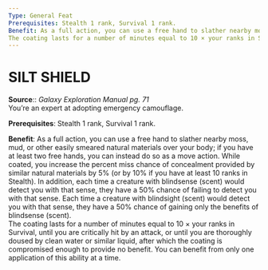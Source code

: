 ```yaml
---
Type: General Feat
Prerequisites: Stealth 1 rank, Survival 1 rank.
Benefit: As a full action, you can use a free hand to slather nearby moss, mud, or other easily smeared natural materials over your body; if you have at least two free hands, you can instead do so as a move action. While coated, you increase the percent miss chance of concealment provided by similar natural materials by 5% (or by 10% if you have at least 10 ranks in Stealth). In addition, each time a creature with blindsense (scent) would detect you with that sense, they have a 50% chance of failing to detect you with that sense. Each time a creature with blindsight (scent) would detect you with that sense, they have a 50% chance of gaining only the benefits of blindsense (scent).  
The coating lasts for a number of minutes equal to 10 × your ranks in Survival, until you are critically hit by an attack, or until you are thoroughly doused by clean water or similar liquid, after which the coating is compromised enough to provide no benefit. You can benefit from only one application of this ability at a time.
---
```

# SILT SHIELD
**Source**:: _Galaxy Exploration Manual pg. 71_  
You’re an expert at adopting emergency camouflage.

**Prerequisites**: Stealth 1 rank, Survival 1 rank.

**Benefit**: As a full action, you can use a free hand to slather nearby moss, mud, or other easily smeared natural materials over your body; if you have at least two free hands, you can instead do so as a move action. While coated, you increase the percent miss chance of concealment provided by similar natural materials by 5% (or by 10% if you have at least 10 ranks in Stealth). In addition, each time a creature with blindsense (scent) would detect you with that sense, they have a 50% chance of failing to detect you with that sense. Each time a creature with blindsight (scent) would detect you with that sense, they have a 50% chance of gaining only the benefits of blindsense (scent).  
The coating lasts for a number of minutes equal to 10 × your ranks in Survival, until you are critically hit by an attack, or until you are thoroughly doused by clean water or similar liquid, after which the coating is compromised enough to provide no benefit. You can benefit from only one application of this ability at a time.
